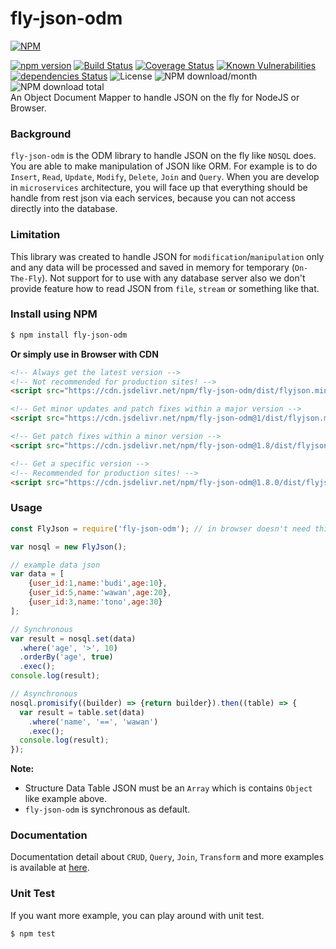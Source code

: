# fly-json-odm
[![NPM](https://nodei.co/npm/fly-json-odm.png?downloads=true&downloadRank=true&stars=true)](https://nodei.co/npm/fly-json-odm/)  
  
[![npm version](https://img.shields.io/npm/v/fly-json-odm.svg?style=flat-square)](https://www.npmjs.org/package/fly-json-odm)
[![Build Status](https://travis-ci.org/aalfiann/fly-json-odm.svg?branch=master)](https://travis-ci.org/aalfiann/fly-json-odm)
[![Coverage Status](https://coveralls.io/repos/github/aalfiann/fly-json-odm/badge.svg?branch=master)](https://coveralls.io/github/aalfiann/fly-json-odm?branch=master)
[![Known Vulnerabilities](https://snyk.io//test/github/aalfiann/fly-json-odm/badge.svg?targetFile=package.json)](https://snyk.io//test/github/aalfiann/fly-json-odm?targetFile=package.json)
[![dependencies Status](https://david-dm.org/aalfiann/fly-json-odm/status.svg)](https://david-dm.org/aalfiann/fly-json-odm)
![License](https://img.shields.io/npm/l/fly-json-odm)
![NPM download/month](https://img.shields.io/npm/dm/fly-json-odm.svg)
![NPM download total](https://img.shields.io/npm/dt/fly-json-odm.svg)  
An Object Document Mapper to handle JSON on the fly for NodeJS or Browser.


### Background
`fly-json-odm` is the ODM library to handle JSON on the fly like `NOSQL` does. You are able to make manipulation of JSON like ORM. For example is to do `Insert`, `Read`, `Update`, `Modify`, `Delete`, `Join` and `Query`. When you are develop in `microservices` architecture, you will face up that everything should be handle from rest json via each services, because you can not access directly into the database.  

### Limitation
This library was created to handle JSON for `modification`/`manipulation` only and any data will be processed and saved in memory for temporary (`On-The-Fly`). Not support for to use with any database server also we don't provide feature how to read JSON from `file`, `stream` or something like that.

### Install using NPM
```bash
$ npm install fly-json-odm
```

**Or simply use in Browser with CDN**
```html
<!-- Always get the latest version -->
<!-- Not recommended for production sites! -->
<script src="https://cdn.jsdelivr.net/npm/fly-json-odm/dist/flyjson.min.js"></script>

<!-- Get minor updates and patch fixes within a major version -->
<script src="https://cdn.jsdelivr.net/npm/fly-json-odm@1/dist/flyjson.min.js"></script>

<!-- Get patch fixes within a minor version -->
<script src="https://cdn.jsdelivr.net/npm/fly-json-odm@1.8/dist/flyjson.min.js"></script>

<!-- Get a specific version -->
<!-- Recommended for production sites! -->
<script src="https://cdn.jsdelivr.net/npm/fly-json-odm@1.8.0/dist/flyjson.min.js"></script>
```

### Usage
```javascript
const FlyJson = require('fly-json-odm'); // in browser doesn't need this line

var nosql = new FlyJson();

// example data json
var data = [
    {user_id:1,name:'budi',age:10},
    {user_id:5,name:'wawan',age:20},
    {user_id:3,name:'tono',age:30}
];

// Synchronous
var result = nosql.set(data)
  .where('age', '>', 10)
  .orderBy('age', true)
  .exec();
console.log(result);

// Asynchronous
nosql.promisify((builder) => {return builder}).then((table) => {
  var result = table.set(data)
    .where('name', '==', 'wawan')
    .exec();
  console.log(result);
});
```
**Note:**
- Structure Data Table JSON must be an `Array` which is contains `Object` like example above.
- `fly-json-odm` is synchronous as default.

### Documentation
Documentation detail about `CRUD`, `Query`, `Join`, `Transform` and more examples is available at [here](https://github.com/aalfiann/fly-json-odm/wiki).

### Unit Test
If you want more example, you can play around with unit test.
```bash
$ npm test
```